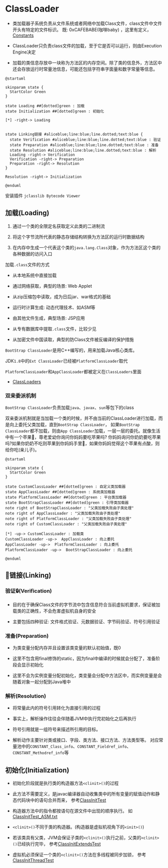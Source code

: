 # ClassLoader

- 类加载器子系统负责从文件系统或者网络中加载Class文件，class文件中文件开头有特定的文件标识。 既: 0xCAFEBABE(咖啡baby)
  ，这里有定义，[Constants](../../../../../../../src/java.base/share/classes/com/sun/java/util/jar/pack/Constants.java)

- ClassLoader只负责class文件的加载，至于它是否可以运行，则由Execution Engine决定

- 加载的类信息存放中一块称为方法区的内存空间。除了类的信息外，方法区中还会存放运行时常量池信息，可能还包括字符串字面量和数字常量等信息。

```puml
@startuml

skinparam state {
  StartColor Green
}

state Loading ##[dotted]green : 加载
state Initialization ##[dotted]green : 初始化

[*] -right-> Loading


state Linking链接 #aliceblue;line:blue;line.dotted;text:blue {
  state Verification #aliceblue;line:blue;line.dotted;text:blue : 验证
  state Preparation #aliceblue;line:blue;line.dotted;text:blue : 准备
  state Resolution #aliceblue;line:blue;line.dotted;text:blue : 解析
  Loading -right-> Verification
  Verification -right-> Preparation
  Preparation -right-> Resolution
}

Resolution -right-> Initialization

@enduml
```

安装插件 `jclasslib Bytecode Viewer`

## 加载(Loading)

1. 通过一个类的全限定名获取定义此类的二进制流

2. 将这个字节流所代表的静态存储结构转换为方法区的运行时数据结构

3. 在内存中生成一个代表这个类的`java.lang.Class`对象，作为方法区这个类的各种数据的访问入口

加载`.class`文件的方式

- 从本地系统中直接加载

- 通过网络获取，典型的场景: Web Applet

- 从zip压缩包中读取，成为日后jar、war格式的基础

- 运行时计算生成: 动态代理技术、如ASM等

- 由其他文件生成，典型场景: JSP应用

- 从专有数据库中提取`.class`文件，比较少见

- 从加密文件中国读取，典型的防Class文件被反编译的保护措施

`BootStrap ClassLoader`是用C++编写的，用来加载Java核心类库。

JDK`1.8`中的`Ext ClassLoader`已经被`PlatformClassLoader`取代

`PlatformClassLoader`和`AppClassLoader`都被定义在`ClassLoaders`里面

- [ClassLoaders](../../../../../../../src/java.base/share/classes/jdk/internal/loader/ClassLoaders.java)


### 双亲委派机制

`BootStrap ClassLoader`负责加载`java`、`javax`、`sun`等包下的class

双亲委派机制就是当加载一个类的时候，并不由当前的ClassLoader进行加载，而是向上委托父类加载，直到`BootStrap ClassLoader`，
如果`BootStrap ClassLoader`都不加载，则由`App ClassLoader`加载，一层一层的委托。就像生活中有一个苹果🍎，尊老爱幼你询问你妈妈要吃苹果吗?
你妈妈询问你奶奶要吃苹果吗?如果你奶奶不吃则苹果到你妈妈手里🍏，如果你妈妈觉得这个苹果有点酸，则给你吃(亲儿子)。

```puml
@startuml

skinparam state {
  StartColor Green
}

state CustomClassLoader ##[dotted]green : 自定义类加载器 
state AppClassLoader ##[dotted]green : 系统类加载器 
state PlatformClassLoader ##[dotted]green : 平台类加载器 
state BootStrapClassLoader ##[dotted]green : 引导类加载器
note right of BootStrapClassLoader : "父类加载失败由子类处理" 
note right of AppClassLoader : "父类加载失败由子类处理" 
note right of PlatformClassLoader : "父类加载失败由子类处理" 
note right of CustomClassLoader : "父类加载失败由子类处理" 

[*] -up-> CustomClassLoader : 加载类
CustomClassLoader -up->  AppClassLoader : 向上委托
AppClassLoader -up->  PlatformClassLoader : 向上委托
PlatformClassLoader -up->  BootStrapClassLoader : 向上委托

@enduml
```

## 🔗链接(Linking)

### 验证🔒(Verification)

- 目的在于确保Class文件的字节流中包含信息符合当前虚拟机要求，保证被加载类的正确性，不会危害虚拟机自身的安全

- 主要包括四种验证: 文件格式验证、元数据验证、字节码验证、符号引用验证

### 准备(Preparation)

- 为类变量分配内存并且设置该类变量的默认初始值，既0

- 这里不包含用final修饰的static，因为final中编译的时候就会分配了，准备阶段会显示初始化

- 这里不会为实例变量分配初始化，类变量会分配中方法区中，而实例变量是会随着对象一起分配到Java堆中

### 解析(Resolution)

- 将常量此内的符号引用转化为直接引用的过程

- 事实上，解析操作往往会伴随着JVM中执行完初始化之后再执行

- 符号引用就是一组符号来描述所引用的目标。

- 解析动作主要针对类或接口、字段、类方法、接口方法、方法类型等。 对应常量池中的`CONSTANT_Class_info`、`CONSTANT_Fieldref_info`、`CONSTANT_Methodref_info`等

## 初始化(Initialization)

- 初始化阶段就是执行类的构造器方法`<clinit>()`的过程

- 此方法不需要定义，是javac编译器自动收集类中的所有变量的赋值动作和静态代码块中的语句合并而来，
  参考[ClassInitTest](../../../../../test/java/cool/intent/java/lang/classloader/ClassInitTest.java)

- 构造器方法中的指令都按语句在源文件中出现的顺序执行。
  如[ClassInitTest_ASM.txt](../../../../../test/java/cool/intent/java/lang/classloader/ClassInitTest_ASM.txt)

- `<clinit>()`不同于类的构造器。(构造器是虚拟机视角下的`<init>()`)

- 若该类具有父类，JVM会保证子类的`<clinit>()`执行之前，父类的`<clinit>()`已经执行完毕，
  参考[ClassInitExtendsTest](../../../../../test/java/cool/intent/java/lang/classloader/ClassInitExtendsTest.java)

- 虚拟机必须保证一个类的`<clinit>()`方法在多线程被同步加锁，
  参考[ClassInitThreadTest](../../../../../test/java/cool/intent/java/lang/classloader/ClassInitThreadTest.java)